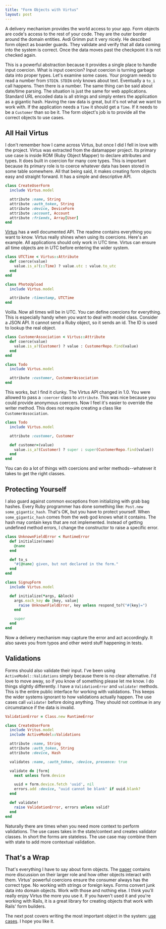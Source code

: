 ```yaml
---
title: "Form Objects with Virtus"
layout: post
---
```


A delivery mechanism provides the world access to your app. Form
objects are code's access to the rest of your code. They are the outer
border around the domain entities. Avdi Grimm put it very nicely. He
described form object as boarder guards. They validate and verify that
all data coming into the system is correct. Once the data moves past
the checkpoint it is not checked again.

This is a powerful abstraction because it provides a single place to
handle input coercion. What is input coercion? Input coercion is
turning garbage data into proper types. Let's examine some cases. Your
program needs to read a number from `STDIN`. `STDIN` only knows about
text. Eventually a `to_i` call happens. Then there is a number. The
same thing can be said about date/time parsing. The situation is just
the same for web applications. Standard URL encoded data is all
strings and simply enters the application as a gigantic hash.  Having
the raw data is great, but it's not what we want to work with.  If the
application needs a `Time` it should get a `Time`. If it needs to be a
`Customer` than so be it. The form object's job is to provide all the
correct objects to use cases.

## All Hail Virtus

I don't remember how I came across Virtus, but once I did I fell in
love with the project. Virtus was extracted from the datamapper
project. Its primary use case is inside ROM (Ruby Object Mapper) to
declare attributes and types. It does built in coercion for many core
types. This is important because its primary role is to coerce
whatever data has been stored in some table somewhere. All that being
said, it makes creating form objects easy and straight forward.  It
has a simple and descriptive API.

```ruby
class CreateUserForm
  include Virtus.model

  attribute :name, String
  attribute :auth_token, String
  attribute :device, DeviceForm
  attribute :account, Account
  attribute :friends, Array[User]
end
```

[Virtus](https://github.com/solnic/virtus) has a well documented API.
The readme contains everything you want to know. Virtus really shines
when using its coercions. Here's an example. All applications should
only work in UTC time. Virtus can ensure all time objects are in UTC
before entering the wider system.

```ruby
class UTCTime < Virtus::Attribute
  def coerce(value)
    value.is_a?(::Time) ? value.utc : value.to_utc
  end
end

class PhotoUpload
  include Virtus.model

  attribute :timestamp, UTCTime
end
```

Voilla. Now all times will be in UTC. You can define coercions for
everything. This is especially handy when you want to deal with model
class. Consider a JSON API. It cannot send a Ruby object, so it sends
an id. The ID is used to lookup the real object.

```ruby
class CustomerAssociation < Virtus::Attribute
  def coerce(value)
    value.is_a?(Customer) ? value : CustomerRepo.find(value)
  end
end

class Todo
  include Virtus.model

  attribute :customer, CustomerAssociation
end
```

This works, but I find it clunky. The Virtus API changed in 1.0. You
were allowed to pass a `:coercer` class to `attribute`.  This was nice
because you could provide anonymous coercers.  Now I feel it's easier
to override the writer method. This does not require creating a class
like `CustomerAssociation`.

```ruby
class Todo
  include Virtus.model

  attribute :customer, Customer

  def customer=(value)
    value.is_a?(Customer) ? super : super(CustomerRepo.find(value))
  end
end
```

You can do a lot of things with coercions and writer methods--whatever
it takes to get the right classes.

## Protecting Yourself

I also guard against common exceptions from initializing with grab bag
hashes. Every Ruby programmer has done something like: `Post.new
some_gigantic_hash`. That's OK, but you have to protect yourself.
When `some_gigantic_hash` comes from the web god knows what it
contains. The hash may contain keys that are not implemented. Instead
of getting undefined method errors, I change the constructor to raise
a specific error.

```ruby
class UnknownFieldError < RuntimeError
  def initialize(name)
    @name
  end

  def to_s
    "#{@name} given, but not declared in the form."
  end
end

class SignupForm
  include Virtus.model

  def initialize(*args, &block)
    args.each_key do |key, value|
      raise UnknownFieldError, key unless respond_to?("#{key}=")
    end

    super
  end
end
```

Now a delivery mechanism may capture the error and act accordingly.
It also saves you from typos and other weird stuff happening in
tests.

## Validations

Forms should also validate their input. I've been using
`ActiveModel::Validations` simply because there is no clear
alternative. I'd love to move away, so if you know of something please
let me know. I do things slightly differently. I have a
`ValidationError` and `validate!` methods. This is the entire public
interface for working with validations. This keeps the wider systems
ignorant to how validations actually happen. The use cases call
`validate!` before doing anything. They should not continue in any
circumstance if the data is invalid.

```ruby
ValidationError = Class.new RuntimeError

class CreateUserForm
  include Vritus.model
  include ActiveModel::Validations

  attribute :name, String
  attribute :auth_token, String
  attribute :device, Hash

  validates :name, :auth_token, :device, presence: true

  validate do |form|
    next unless form.device

    uuid = form.device.fetch 'uuid', nil
    errors.add :device, "uuid cannot be blank" if uuid.blank?
  end

  def validate!
    raise ValidationError, errors unless valid?
  end
end
```

Naturally there are times when you need more context to perform
validations. The use cases takes in the state/context and
creates validator classes. In short the forms are stateless. The use
case may combine them with state to add more contextual validation.

## That's a Wrap

That's everything I have to say about form objects. The
[paper](https://github.com/ahawkins/hawkins.io/pull/7) contains more
discussion on their larger role and how other objects interact with
them. Virtus' powerful coercions ensure the consumer always has the
correct type. No working with strings or foreign keys.  Forms convert
junk data into domain objects. Work with those and nothing else. I
think you'll really enjoy Virtus the more you use it.  If you haven't
used it and you're working with Rails, it is a great library for
creating objects that work with Rails' form builders.

The next post covers writing the most important object in the system:
[use cases](/2014/01/writing_use_cases/). I hope you like it.
